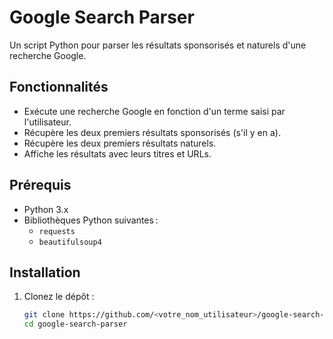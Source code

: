 # Google Search Parser

Un script Python pour parser les résultats sponsorisés et naturels d'une recherche Google.

## Fonctionnalités
- Exécute une recherche Google en fonction d'un terme saisi par l'utilisateur.
- Récupère les deux premiers résultats sponsorisés (s'il y en a).
- Récupère les deux premiers résultats naturels.
- Affiche les résultats avec leurs titres et URLs.

## Prérequis
- Python 3.x
- Bibliothèques Python suivantes :
  - `requests`
  - `beautifulsoup4`

## Installation
1. Clonez le dépôt :
   ```bash
   git clone https://github.com/<votre_nom_utilisateur>/google-search-parser.git
   cd google-search-parser
